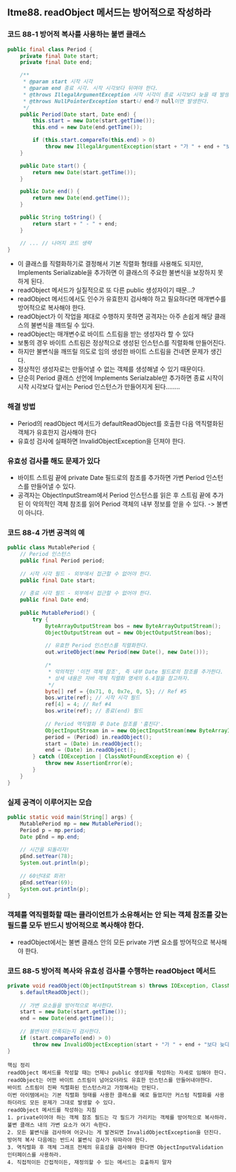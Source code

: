 ## Itme88. readObject 메서드는 방어적으로 작성하라

### 코드 88-1 방어적 복사를 사용하는 불변 클래스
```java
public final class Period {
    private final Date start;
    private final Date end;

    /**
     * @param start 시작 시각
     * @param end 종료 시각. 시작 시각보다 뒤여야 한다.
     * @throws IllegalArgumentException 시작 시각이 종료 시각보다 늦을 때 발생한다.
     * @throws NullPointerException start나 end가 null이면 발생한다.
     */
    public Period(Date start, Date end) {
        this.start = new Date(start.getTime());
        this.end = new Date(end.getTime());

        if (this.start.compareTo(this.end) > 0)
            throw new IllegalArgumentException(start + "가 " + end + "보다 늦다.");
    }

    public Date start() {
        return new Date(start.getTime());
    }

    public Date end() {
        return new Date(end.getTime());
    }

    public String toString() {
        return start + " - " + end;
    }

    // ... // 나머지 코드 생략
}
```
- 이 클래스를 직렬화하기로 결정해서 기본 직렬화 형태를 사용해도 되지만, Implements Serializable을 추가하면 이 클래스의 주요한 불변식을 보장하지 못하게 된다.
- readObject 메서드가 실질적으로 또 다른 public 생성자이기 때문...?
- readObject 메서드에서도 인수가 유효한지 검사해야 하고 필요하다면 매개변수를 방어적으로 복사해야 한다.
- readObject가 이 작업을 제대로 수행하지 못하면 공격자는 아주 손쉽게 해당 클래스의 불변식을 꺠뜨릴 수 있다.
- readObject는 매개변수로 바이트 스트림을 받는 생성자라 할 수 있다
- 보통의 경우 바이트 스트림은 정상적으로 생성된 인스턴스를 직렬화해 만들어진다.
- 하지만 불변식을 깨뜨릴 의도로 임의 생성한 바이트 스트림을 건네면 문제가 생긴다.
- 정상적인 생성자로는 만들어낼 수 없는 객체를 생성해낼 수 있기 때문이다.
- 단순히 Period 클래스 선언에 Implements Serialzable만 추가하면 종료 시작이 시작 시각보다 앞서는 Period 인스턴스가 만들어지게 된다........

### 해결 방법
- Period의 readObject 메서드가 defaultReadObject를 호출한 다음 역직렬화된 객체가 유효한지 검사해야 한다
- 유효성 검사에 실패하면 InvalidObjectException을 던져야 한다.

### 유효성 검사를 해도 문제가 있다
- 바이트 스트림 끝에 private Date 필드로의 참조를 추가하면 가변 Period 인스턴스를 만들어낼 수 있다.
- 공격자는 ObjectInputStream에서 Period 인스턴스를 읽은 후 스트림 끝에 추가된 이 악의적인 객체 참조를 읽어 Period 객체의 내부 정보를 얻을 수 있다. -> 불변이 아니다.

### 코드 88-4 가변 공격의 예
```java
public class MutablePeriod {
    // Period 인스턴스
    public final Period period;
    
    // 시작 시각 필드 - 외부에서 접근할 수 없어야 한다.
    public final Date start;
    
    // 종료 시각 필드 - 외부에서 접근할 수 없어야 한다.
    public final Date end;
    
    public MutablePeriod() {
        try {
            ByteArrayOutputStream bos = new ByteArrayOutputStream();
            ObjectOutputStream out = new ObjectOutputStream(bos);
            
            // 유효한 Period 인스턴스를 직렬화한다.
            out.writeObject(new Period(new Date(), new Date()));
            
            /*
             * 악의적인 '이전 객체 참조', 즉 내부 Date 필드로의 참조를 추가한다.
             * 상세 내용은 자바 객체 직렬화 명세의 6.4절을 참고하자.
             */
            byte[] ref = {0x71, 0, 0x7e, 0, 5}; // Ref #5
            bos.write(ref); // 시작 시각 필드
            ref[4] = 4; // Ref #4
            bos.write(ref); // 종료(end) 필드
            
            // Period 역직렬화 후 Date 참조를 '훔친다'.
            ObjectInputStream in = new ObjectInputStream(new ByteArrayInputStream(bos.toByteArray()));
            period = (Period) in.readObject();
            start = (Date) in.readObject();
            end = (Date) in.readObject();
        } catch (IOException | ClassNotFoundException e) {
            throw new AssertionError(e);
        }
    }
}
```

### 실제 공격이 이루어지는 모습
```java
public static void main(String[] args) {
    MutablePeriod mp = new MutablePeriod();
    Period p = mp.period;
    Date pEnd = mp.end;
    
    // 시간을 되돌리자!
    pEnd.setYear(78);
    System.out.println(p);
    
    // 60년대로 회귀!
    pEnd.setYear(69);
    System.out.println(p);
}
```

### 객체를 역직렬화할 때는 클라이언트가 소유해서는 안 되는 객체 참조를 갖는 필드를 모두 반드시 방어적으로 복사해야 한다.
- readObject에서는 불변 클래스 안의 모든 private 가변 요소를 방어적으로 복사해야 한다.

### 코드 88-5 방어적 복사와 유효성 검사를 수행하는 readObject 메서드
```java
private void readObject(ObjectInputStream s) throws IOException, ClassNotFoundException {
    s.defaultReadObject();
    
    // 가변 요소들을 방어적으로 복사한다.
    start = new Date(start.getTime());
    end = new Date(end.getTime());
    
    // 불변식이 만족되는지 검사한다.
    if (start.compareTo(end) > 0)
        throw new InvalidObjectException(start + "가 " + end + "보다 늦다.");
}
```

```
핵심 정리
readObject 메서드를 작성할 때는 언제나 public 생성자를 작성하는 자세로 임해야 한다.
readObject는 어떤 바이트 스트림이 넘어오더라도 유효한 인스턴스를 만들어내야한다.
바이트 스트림이 진짜 직렬화된 인스턴스라고 가정해서는 안된다.
이번 아이템에서는 기본 직렬화 형태를 사용한 클래스를 예로 들었지만 커스텀 직렬화를 사용하더라도 모든 문제가 그대로 발생할 수 있다.
readObject 메서드를 작성하는 지침
1. private이어야 하는 객체 참조 필드는 각 필드가 가리키는 객체를 방어적으로 복사하라. 불변 클래스 내의 가변 요소가 여기 속한다.
2. 모든 불변식을 검사하여 어긋나는 게 발견되면 InvalidObjectException을 던진다. 방어적 복사 다음에는 반드시 불변식 검사가 뒤따라야 한다.
3. 역직렬화 후 객체 그래프 전체의 유효성을 검사해야 한다면 ObjectInputValidation 인터페이스를 사용하라.
4. 직접적이든 간접적이든, 재정의할 수 있는 메서드는 호출하지 말자
```